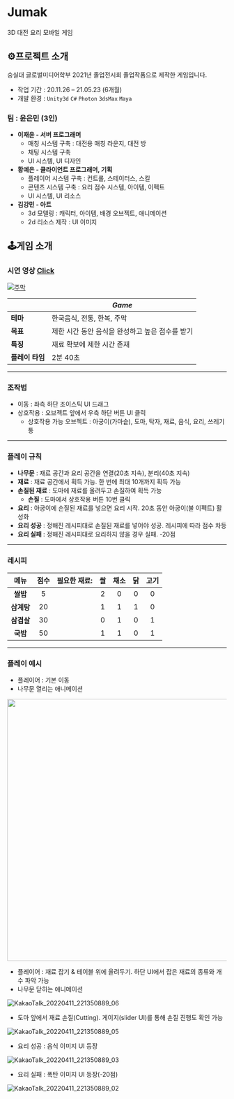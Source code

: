 # Jumak
3D 대전 요리 모바일 게임

## ⚙프로젝트 소개
숭실대 글로벌미디어학부 2021년 졸업전시회 졸업작품으로 제작한 게임입니다.

- 작업 기간 : 20.11.26 – 21.05.23 (6개월)
- 개발 환경 : `Unity3d` `C#` `Photon` `3dsMax` `Maya`
###  팀 : 윤은민 (3인)
- **이재윤 - 서버 프로그래머**
  - 매칭 시스템 구축 : 대전용 매칭 라운지, 대전 방
  - 채팅 시스템 구축
  - UI 시스템, UI 디자인
- **황예은 - 클라이언트 프로그래머, 기획**
  - 플레이어 시스템 구축 : 컨트롤, 스테이터스, 스킬
  - 콘텐츠 시스템 구축 : 요리 점수 시스템, 아이템, 이펙트
  - UI 시스템, UI 리소스
- **김강민 - 아트**
  - 3d 모델링 : 캐릭터, 아이템, 배경 오브젝트, 애니메이션
  - 2d 리소스 제작 : UI 이미지

## 🕹게임 소개
### 시연 영상 [Click](https://www.youtube.com/watch?v=AcvebL27VIc)
[![주막](https://user-images.githubusercontent.com/66158433/199887719-8bb1effe-2b89-4fd6-8f7b-fc4ce1787289.jpg)](https://www.youtube.com/watch?v=AcvebL27VIc)

||*Game*|
|--|--|
|**테마**|한국음식, 전통, 한복, 주막|
|**목표**|제한 시간 동안 음식을 완성하고 높은 점수를 받기|
|**특징**|재료 확보에 제한 시간 존재|
|**플레이 타임**|2분 40초|
----
### 조작법
- 이동 : 좌측 하단 조이스틱 UI 드래그
- 상호작용 : 오브젝트 앞에서 우측 하단 버튼 UI 클릭
  - 상호작용 가능 오브젝트 : 아궁이(가마솥), 도마, 탁자, 재료, 음식, 요리, 쓰레기통 
----
### 플레이 규칙
- **나무문** : 재료 공간과 요리 공간을 연결(20초 지속), 분리(40초 지속)
- **재료** : 재료 공간에서 획득 가능. 한 번에 최대 10개까지 획득 가능
- **손질된 재료** : 도마에 재료를 올려두고 손질하여 획득 가능
  - **손질** : 도마에서 상호작용 버튼 10번 클릭
- **요리** : 아궁이에 손질된 재료를 넣으면 요리 시작. 20초 동안 아궁이(불 이펙트) 활성화
- **요리 성공** : 정해진 레시피대로 손질된 재료를 넣어야 성공. 레시피에 따라 점수 차등
- **요리 실패** : 정해진 레시피대로 요리하지 않을 경우 실패. -20점
----
### 레시피
|메뉴|점수|필요한 재료: |쌀|채소|닭|고기|
|:--:|:--:|:--:|:--:|:--:|:--:|:--:|
|**쌀밥**|5||2|0|0|0|
|**삼계탕**|20||1|1|1|0|
|**삼겹살**|30||0|1|0|1|
|**국밥**|50||1|1|0|1|
----
### 플레이 예시
- 플레이어 : 기본 이동
- 나무문 열리는 애니메이션
<img width="600" src="https://user-images.githubusercontent.com/66158433/163711187-7cb75952-fdc7-428f-83a5-e0d4bb794f3b.gif">


- 플레이어 : 재료 잡기 & 테이블 위에 올려두기. 하단 UI에서 잡은 재료의 종류와 개수 파악 가능
- 나무문 닫히는 애니메이션

![KakaoTalk_20220411_221350889_06](https://user-images.githubusercontent.com/66158433/163711181-7fce977c-bea5-49fa-8b64-6fc486b6227a.gif)


- 도마 앞에서 재료 손질(Cutting). 게이지(slider UI)를 통해 손질 진행도 확인 가능

![KakaoTalk_20220411_221350889_05](https://user-images.githubusercontent.com/66158433/163711180-8fa1f4b1-807c-4397-bd17-d4371c6162ba.gif)


- 요리 성공 : 음식 이미지 UI 등장

![KakaoTalk_20220411_221350889_03](https://user-images.githubusercontent.com/66158433/163711169-a4fe752b-45b8-401f-aeaf-eb07bd217e5d.gif)


- 요리 실패 : 폭탄 이미지 UI 등장(-20점)
 
![KakaoTalk_20220411_221350889_02](https://user-images.githubusercontent.com/66158433/163711163-c67f8538-f578-4d4c-9e7a-c3a505b0bc08.gif)

